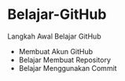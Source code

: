 # Belajar-GitHub
Langkah Awal Belajar GitHub
- Membuat Akun GitHub
- Belajar Membuat Repository
- Belajar Menggunakan Commit
